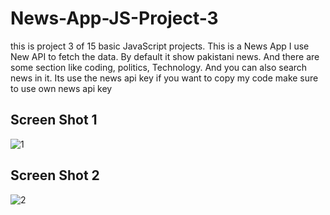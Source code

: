 # News-App-JS-Project-3
this is project 3 of 15 basic JavaScript projects. This is a News App I use New API to fetch the data. By default it show pakistani news. 
And there are some section like coding, politics, Technology.
And you can also search news in it.
Its use the news api key if you want to copy my code make sure to use own news api key

## Screen Shot 1
![1](https://github.com/saifullah72437/News-App-JS-Project-3/assets/73275780/04428bf9-5a30-426b-915b-2c187b1a817d)

## Screen Shot 2
![2](https://github.com/saifullah72437/News-App-JS-Project-3/assets/73275780/04bf453a-2271-4bc6-adaa-f0bd68eae165)
